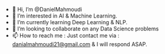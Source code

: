 - 👋 Hi, I’m @DanielMahmoudi
- 👀 I’m interested in AI & Machine Learning.
- 🌱 I’m currently learning Deep Learning & NLP.
- 💞️ I’m looking to collaborate on any Data Science problems
- 📫 How to reach me : Just contact me via : danialmahmoudi21@gmail.com & I will respond ASAP.

<!---
DanialMahmoudi/DanialMahmoudi is a ✨ special ✨ repository because its `README.md` (this file) appears on your GitHub profile.
You can click the Preview link to take a look at your changes.
--->
